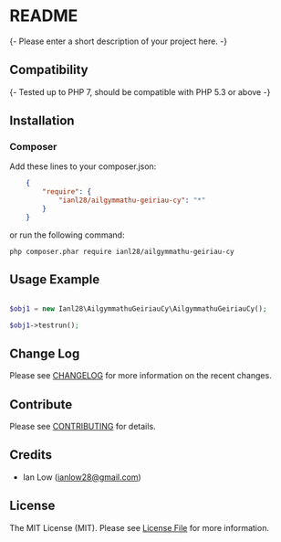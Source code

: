 README
======

{- Please enter a short description of your project here. -}

## Compatibility

{- Tested up to PHP 7, should be compatible with PHP 5.3 or above -}

## Installation

### Composer
Add these lines to your composer.json:
```json
    {
        "require": {
            "ianl28/ailgymmathu-geiriau-cy": "*"
        }
    }
```
or run the following command:

    php composer.phar require ianl28/ailgymmathu-geiriau-cy

## Usage Example

```php

$obj1 = new Ianl28\AilgymmathuGeiriauCy\AilgymmathuGeiriauCy();

$obj1->testrun();

```

## Change Log

Please see [CHANGELOG](CHANGELOG.md) for more information on the recent changes.

## Contribute

Please see [CONTRIBUTING](CONTRIBUTING.md) for details.

## Credits

- Ian Low (ianlow28@gmail.com)

## License

The MIT License (MIT). Please see [License File](LICENSE.md) for more information.
